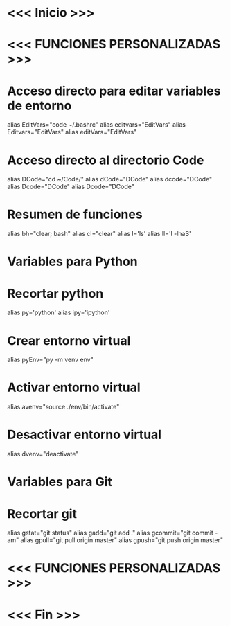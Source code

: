 #

# <<< Inicio >>>
# <<< FUNCIONES PERSONALIZADAS >>>
# Acceso directo para editar variables de entorno
alias EditVars="code ~/.bashrc"
alias editvars="EditVars"
alias Editvars="EditVars"
alias editVars="EditVars"

# Acceso directo al directorio Code
alias DCode="cd ~/Code/"
alias dCode="DCode"
alias dcode="DCode"
alias Dcode="DCode"
alias Dcode="DCode"

# Resumen de funciones
alias bh="clear; bash"
alias cl="clear"
alias l='ls'
alias ll='l -lhaS'

# Variables para Python
# Recortar python
alias py='python'
alias ipy='ipython'

# Crear entorno virtual 
alias pyEnv="py -m venv env"
# Activar entorno virtual
alias avenv="source ./env/bin/activate"
# Desactivar entorno virtual
alias dvenv="deactivate"

# Variables para Git
# Recortar git
alias gstat="git status"
alias gadd="git add ."
alias gcommit="git commit -am" 
alias gpull="git pull origin master"
alias gpush="git push origin master"

# <<< FUNCIONES PERSONALIZADAS >>>
# <<< Fin >>>